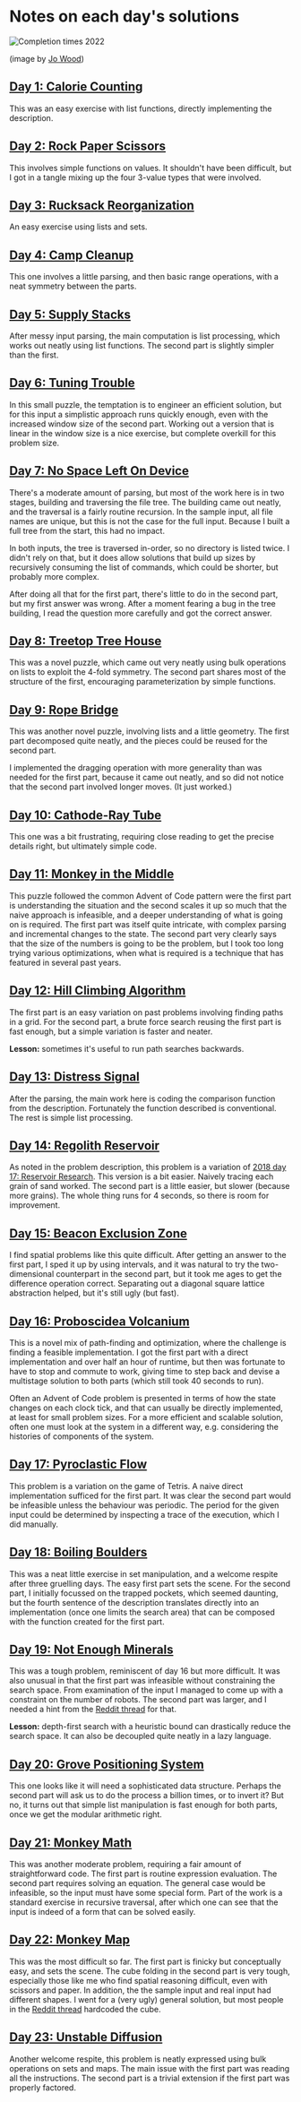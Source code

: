 # Notes on each day's solutions

![Completion times 2022](https://raw.githubusercontent.com/jwoLondon/adventOfCode/master/images/completionTimes2022.png)

(image by [Jo Wood](https://github.com/jwoLondon))

## [Day 1: Calorie Counting](https://adventofcode.com/2022/day/1)

This was an easy exercise with list functions, directly implementing
the description.

## [Day 2: Rock Paper Scissors](https://adventofcode.com/2022/day/2)

This involves simple functions on values.  It shouldn't have been
difficult, but I got in a tangle mixing up the four 3-value types that
were involved.

## [Day 3: Rucksack Reorganization](https://adventofcode.com/2022/day/3)

An easy exercise using lists and sets.

## [Day 4: Camp Cleanup](https://adventofcode.com/2022/day/4)

This one involves a little parsing, and then basic range operations,
with a neat symmetry between the parts.

## [Day 5: Supply Stacks](https://adventofcode.com/2022/day/5)

After messy input parsing, the main computation is list processing,
which works out neatly using list functions.  The second part is slightly
simpler than the first.

## [Day 6: Tuning Trouble](https://adventofcode.com/2022/day/6)

In this small puzzle, the temptation is to engineer an efficient solution,
but for this input a simplistic approach runs quickly enough, even with
the increased window size of the second part.  Working out a version that
is linear in the window size is a nice exercise, but complete overkill
for this problem size.

## [Day 7: No Space Left On Device](https://adventofcode.com/2022/day/7)

There's a moderate amount of parsing, but most of the work here is in
two stages, building and traversing the file tree.  The building came out
neatly, and the traversal is a fairly routine recursion.  In the sample
input, all file names are unique, but this is not the case for the full
input.  Because I built a full tree from the start, this had no impact.

In both inputs, the tree is traversed in-order, so no directory is
listed twice.  I didn't rely on that, but it does allow solutions that
build up sizes by recursively consuming the list of commands, which
could be shorter, but probably more complex.

After doing all that for the first part, there's little to do in the
second part, but my first answer was wrong.  After a moment fearing
a bug in the tree building, I read the question more carefully and got
the correct answer.

## [Day 8: Treetop Tree House](https://adventofcode.com/2022/day/8)

This was a novel puzzle, which came out very neatly using bulk operations
on lists to exploit the 4-fold symmetry.  The second part shares most
of the structure of the first, encouraging parameterization by simple
functions.

## [Day 9: Rope Bridge](https://adventofcode.com/2022/day/9)

This was another novel puzzle, involving lists and a little geometry.
The first part decomposed quite neatly, and the pieces could be reused
for the second part.

I implemented the dragging operation with more generality than was
needed for the first part, because it came out neatly, and so did not
notice that the second part involved longer moves.  (It just worked.)

## [Day 10: Cathode-Ray Tube](https://adventofcode.com/2022/day/10)

This one was a bit frustrating, requiring close reading to get the
precise details right, but ultimately simple code.

## [Day 11: Monkey in the Middle](https://adventofcode.com/2022/day/11)

This puzzle followed the common Advent of Code pattern were the first
part is understanding the situation and the second scales it up so much
that the naive approach is infeasible, and a deeper understanding of
what is going on is required.  The first part was itself quite intricate,
with complex parsing and incremental changes to the state.  The second
part very clearly says that the size of the numbers is going to be the
problem, but I took too long trying various optimizations, when what is
required is a technique that has featured in several past years.

## [Day 12: Hill Climbing Algorithm](https://adventofcode.com/2022/day/12)

The first part is an easy variation on past problems involving finding
paths in a grid.  For the second part, a brute force search reusing the
first part is fast enough, but a simple variation is faster and neater.

**Lesson:** sometimes it's useful to run path searches backwards.

## [Day 13: Distress Signal](https://adventofcode.com/2022/day/13)

After the parsing, the main work here is coding the comparison function
from the description.  Fortunately the function described is conventional.
The rest is simple list processing.

## [Day 14: Regolith Reservoir](https://adventofcode.com/2022/day/14)

As noted in the problem description, this problem is a variation of
[2018 day 17: Reservoir Research](https://adventofcode.com/2018/day/17).
This version is a bit easier.  Naively tracing each grain of sand worked.
The second part is a little easier, but slower (because more grains).
The whole thing runs for 4 seconds, so there is room for improvement.

## [Day 15: Beacon Exclusion Zone](https://adventofcode.com/2022/day/15)

I find spatial problems like this quite difficult.  After getting an
answer to the first part, I sped it up by using intervals, and it was
natural to try the two-dimensional counterpart in the second part, but
it took me ages to get the difference operation correct.  Separating
out a diagonal square lattice abstraction helped, but it's still ugly
(but fast).

## [Day 16: Proboscidea Volcanium](https://adventofcode.com/2022/day/16)

This is a novel mix of path-finding and optimization, where the challenge
is finding a feasible implementation.  I got the first part with a direct
implementation and over half an hour of runtime, but then was fortunate
to have to stop and commute to work, giving time to step back and devise
a multistage solution to both parts (which still took 40 seconds to run).

Often an Advent of Code problem is presented in terms of how the state
changes on each clock tick, and that can usually be directly implemented,
at least for small problem sizes.  For a more efficient and scalable
solution, often one must look at the system in a different way,
e.g. considering the histories of components of the system.

## [Day 17: Pyroclastic Flow](https://adventofcode.com/2022/day/17)

This problem is a variation on the game of Tetris.  A naive direct
implementation sufficed for the first part.  It was clear the second part
would be infeasible unless the behaviour was periodic.  The period for the
given input could be determined by inspecting a trace of the execution,
which I did manually.

## [Day 18: Boiling Boulders](https://adventofcode.com/2022/day/18)

This was a neat little exercise in set manipulation, and a welcome
respite after three gruelling days.  The easy first part sets the scene.
For the second part, I initially focussed on the trapped pockets, which
seemed daunting, but the fourth sentence of the description translates
directly into an implementation (once one limits the search area)
that can be composed with the function created for the first part.

## [Day 19: Not Enough Minerals](https://adventofcode.com/2022/day/19)

This was a tough problem, reminiscent of day 16 but more difficult.
It was also unusual in that the first part was infeasible without constraining
the search space.  From examination of the input I managed to come up
with a constraint on the number of robots.  The second part was larger,
and I needed a hint from the [Reddit thread](https://www.reddit.com/r/adventofcode/comments/zpihwi/2022_day_19_solutions/) for that.

**Lesson:** depth-first search with a heuristic bound can drastically
reduce the search space.  It can also be decoupled quite neatly in a
lazy language.

## [Day 20: Grove Positioning System](https://adventofcode.com/2022/day/20)

This one looks like it will need a sophisticated data structure.
Perhaps the second part will ask us to do the process a billion times,
or to invert it?  But no, it turns out that simple list manipulation is
fast enough for both parts, once we get the modular arithmetic right.

## [Day 21: Monkey Math](https://adventofcode.com/2022/day/21)

This was another moderate problem, requiring a fair amount of
straightforward code.  The first part is routine expression evaluation.
The second part requires solving an equation.  The general case would be
infeasible, so the input must have some special form.  Part of the work
is a standard exercise in recursive traversal, after which one can see
that the input is indeed of a form that can be solved easily.

## [Day 22: Monkey Map](https://adventofcode.com/2022/day/22)

This was the most difficult so far.  The first part is finicky but
conceptually easy, and sets the scene.  The cube folding in the second
part is very tough, especially those like me who find spatial reasoning
difficult, even with scissors and paper.  In addition, the the sample
input and real input had different shapes.  I went for a (very ugly)
general solution, but most people in the
[Reddit thread](https://www.reddit.com/r/adventofcode/comments/zsct8w/2022_day_22_solutions/)
hardcoded the cube.

## [Day 23: Unstable Diffusion](https://adventofcode.com/2022/day/23)

Another welcome respite, this problem is neatly expressed using bulk
operations on sets and maps.  The main issue with the first part was
reading all the instructions.  The second part is a trivial extension
if the first part was properly factored.
